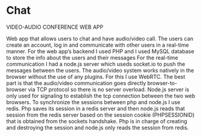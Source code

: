 # Chat
VIDEO-AUDIO CONFERENCE WEB APP

Web app that allows users to chat and have audio/video call. The users can create an account, log in and communicate with other users in a real-time manner. For the web app’s backend I used PHP and I used MySQL database to store the info about the users and their messages
For the real-time communication I had a node.js server which useds socket.io to push the messages between the users. The audio/video system  works natively  in the browser without the use of any plugins. For this I use WebRTC. The best part is that the audio/video communication goes directly browser-to-browser via TCP protocol so there is no server overload. Node.js server is only used for signaling to establish the tcp connection between the two web browsers. To synchronize the sessions between php and node.js I use redis. Php saves its session in a redis server and then node.js reads that session from the redis server based on the session cookie (PHPSESSIONID) that is obtained from the sockets handshake. Php is in charge of creating and destroying the session and node.js only reads the session from redis.
